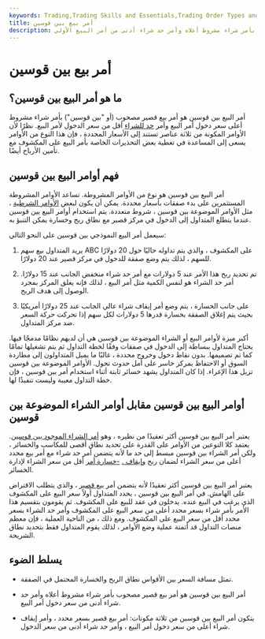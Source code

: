 ```yaml
---
keywords: Trading,Trading Skills and Essentials,Trading Order Types and Processes,Trading Skills,Trading Orders
title: أمر بيع بين قوسين
description: أمر البيع بين قوسين هو أمر بيع قصير مصحوب بأمر شراء مشروط أعلاه وأمر حد شراء أدنى من أمر البيع الأولي.
---
```


# أمر بيع بين قوسين
## ما هو أمر البيع بين قوسين؟

أمر البيع بين قوسين هو أمر بيع قصير مصحوب (أو "بين قوسين") بأمر شراء مشروط أعلى سعر دخول أمر البيع وأمر [حد للشراء](/limitorder) أقل من سعر الدخول لأمر البيع. نظرًا لأن الأوامر المكونة من ثلاثة عناصر تستند إلى الأسعار المحددة ، فإن هذا النوع من الأوامر يسعى إلى المساعدة في تغطية بعض التحذيرات الخاصة بأمر البيع على المكشوف مع تأمين الأرباح أيضًا.

## فهم أوامر البيع بين قوسين

أمر البيع بين قوسين هو نوع من الأوامر المشروطة. تساعد الأوامر المشروطة المستثمرين على بدء صفقات بأسعار محددة. يمكن أن يكون لبعض [الأوامر الشرطية](/conditionalorder) ، مثل الأوامر الموضوعة بين قوسين ، شروط متعددة. يتم استخدام أوامر البيع بين قوسين عندما يتطلع المتداول إلى الدخول في مركز قصير مع نطاق ربح وخسارة يمكن التنبؤ به.

سيعمل أمر البيع النموذجي بين قوسين على النحو التالي:

1. يريد المتداول بيع سهم ABC على المكشوف ، والذي يتم تداوله حاليًا حول 20 دولارًا للسهم ، لذلك يتم وضع صفقة للدخول في مركز قصير عند 20 دولارًا.

1. تم تحديد ربح هذا الأمر عند 5 دولارات مع أمر حد شراء منخفض الجانب عند 15 دولارًا. أمر حد الشراء هو لنفس الكمية مثل أمر البيع ، لذلك فإنه يغلق المركز بمجرد الوصول إلى هدف الربح.

1. على جانب الخسارة ، يتم وضع أمر إيقاف شراء عالي الجانب عند 25 دولارًا أمريكيًا بحيث يتم إغلاق الصفقة بخسارة قدرها 5 دولارات لكل سهم إذا تحركت حركة السعر ضد مركز المتداول.

أكبر ميزة لأوامر البيع أو الشراء الموضوعة بين قوسين هي أن لديهم نظامًا مدمجًا فيها. يحتاج المتداول ببساطة إلى الدخول في صفقات وفقًا لخطة التداول ثم يتم تشغيلها تمامًا كما تم تصميمها. بدون نقاط دخول وخروج محددة ، غالبًا ما يميل المتداولون إلى مطاردة السوق أو الاحتفاظ بمركز خاسر على أمل حدوث تحول. الأوامر الموضوعة بين قوسين تزيل هذا الإغراء. إذا كان المتداول يشهد خسائر ثابتة أثناء استخدام أمر بين قوسين ، فإن خطة التداول معيبة وليست تنفيذًا لها.

## أوامر البيع بين قوسين مقابل أوامر الشراء الموضوعة بين قوسين

يعتبر أمر البيع بين قوسين أكثر تعقيدًا من نظيره ، وهو [أمر الشراء الموجود بين قوسين](/bracketedbuyorder). يعتمد كلا النوعين من الأوامر على القدرة على تحديد نطاق أقصى للمكاسب والخسائر ، ولكن أمر الشراء بين قوسين مبسط إلى حد ما لأنه يتضمن أمر حد شراء مع أمر بيع محدد أعلى من سعر الشراء لضمان ربح [وإيقاف .](/stop-lossorder) [-خسارة أمر](/stop-lossorder) أقل من سعر الشراء لإدارة الخسائر.

يعتبر أمر البيع بين قوسين أكثر تعقيدًا لأنه يتضمن أمر [بيع قصير](/shortselling) ، والذي يتطلب الاقتراض على الهامش. في أمر البيع بين قوسين ، يحدد المتداول أولاً سعر البيع على المكشوف الذي يرغب في البيع عنده. يدخلون في عقد للبيع على المكشوف. ثم يقومون بتقسيم هذا الأمر بأمر شراء بسعر محدد أعلى من سعر البيع على المكشوف وأمر حد الشراء بسعر محدد أقل من سعر البيع على المكشوف. ومع ذلك ، من الناحية العملية ، فإن معظم منصات التداول قد أتمتة عملية وضع الأوامر ، لذلك يقوم المتداول فقط بتحديد نطاق الشريحة.

## يسلط الضوء

- تمثل مسافة السعر بين الأقواس نطاق الربح والخسارة المحتمل في الصفقة.

- أمر البيع بين قوسين هو أمر بيع قصير مصحوب بأمر شراء مشروط أعلاه وأمر حد شراء أدنى من سعر دخول أمر البيع.

- يتكون أمر البيع بين قوسين من ثلاثة مكونات: أمر بيع قصير بسعر محدد ، وأمر إيقاف شراء أعلى من سعر دخول أمر البيع ، وأمر حد شراء أدنى من سعر الدخول.

